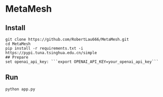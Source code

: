 # MetaMesh
## Install
```
git clone https://github.com/RobertLau666/MetaMesh.git
cd MetaMesh
pip install -r requirements.txt -i https://pypi.tuna.tsinghua.edu.cn/simple
## Prepare
set openai_api_key: ```export OPENAI_API_KEY=your_openai_api_key```
```
## Run
```
python app.py
```
